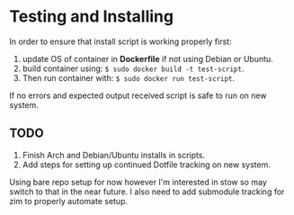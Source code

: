 # Testing and Installing

In order to ensure that install script is working properly first:

1. update OS of container in **Dockerfile** if not using Debian or Ubuntu.
2. build container using:
   `$ sudo docker build -t test-script`.
3. Then run container with:
   `$ sudo docker run test-script`.

If no errors and expected output received script is safe to run on new system.

## TODO

1. Finish Arch and Debian/Ubuntu installs in scripts.
2. Add steps for setting up continued Dotfile tracking on new system.

Using bare repo setup for now however I'm interested in stow so may
switch to that in the near future. I also need to add submodule
tracking for zim to properly automate setup.
